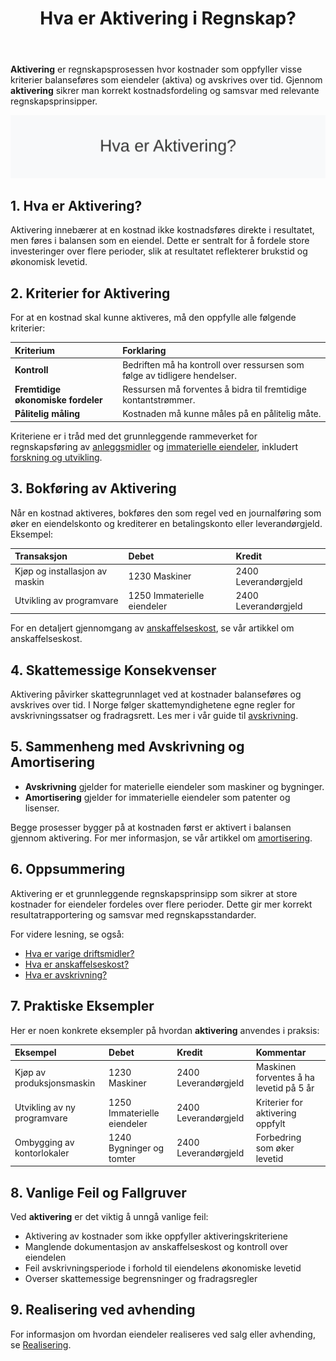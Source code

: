 ﻿---
title: "Hva er Aktivering i Regnskap?"
seoTitle: "Hva er Aktivering i Regnskap?"
description: '**Aktivering** er regnskapsprosessen hvor kostnader som oppfyller visse kriterier balanseføres som eiendeler (aktiva) og avskrives over tid. Gjennom **aktiveri...'
summary: "Hva aktivering betyr i regnskap, kriteriene som må oppfylles og hvordan kostnader balanseføres og avskrives. Praktiske eksempler og skatteregler."
---

**Aktivering** er regnskapsprosessen hvor kostnader som oppfyller visse kriterier balanseføres som eiendeler (aktiva) og avskrives over tid. Gjennom **aktivering** sikrer man korrekt kostnadsfordeling og samsvar med relevante regnskapsprinsipper.

![Hva er Aktivering?](hva-er-aktivering-image.svg)

## 1. Hva er Aktivering?

Aktivering innebærer at en kostnad ikke kostnadsføres direkte i resultatet, men føres i balansen som en eiendel. Dette er sentralt for å fordele store investeringer over flere perioder, slik at resultatet reflekterer brukstid og økonomisk levetid.

## 2. Kriterier for Aktivering

For at en kostnad skal kunne aktiveres, må den oppfylle alle følgende kriterier:

| Kriterium                         | Forklaring                                                                          |
|:----------------------------------|:------------------------------------------------------------------------------------|
| **Kontroll**                      | Bedriften må ha kontroll over ressursen som følge av tidligere hendelser.           |
| **Fremtidige økonomiske fordeler**| Ressursen må forventes å bidra til fremtidige kontantstrømmer.                      |
| **Pålitelig måling**              | Kostnaden må kunne måles på en pålitelig måte.                                      |

Kriteriene er i tråd med det grunnleggende rammeverket for regnskapsføring av [anleggsmidler](/blogs/regnskap/hva-er-anleggsmidler "Hva er Anleggsmidler? Komplett Guide til Faste Eiendeler i Regnskap") og [immaterielle eiendeler](/blogs/regnskap/hva-er-imaterielle-eiendeler "Hva er Immaterielle Eiendeler? Komplett Guide til Utenfysiske Anleggsmidler"), inkludert [forskning og utvikling](/blogs/kontoplan/1000-forskning-og-utvikling "Hva er Konto 1000 - Forskning og utvikling?").

## 3. Bokføring av Aktivering

Når en kostnad aktiveres, bokføres den som regel ved en journalføring som øker en eiendelskonto og krediterer en betalingskonto eller leverandørgjeld. Eksempel:

| Transaksjon                          | Debet                           | Kredit                    |
|:-------------------------------------|:--------------------------------|:--------------------------|
| Kjøp og installasjon av maskin       | 1230 Maskiner                   | 2400 Leverandørgjeld      |
| Utvikling av programvare             | 1250 Immaterielle eiendeler     | 2400 Leverandørgjeld      |

For en detaljert gjennomgang av [anskaffelseskost](/blogs/regnskap/hva-er-anskaffelseskost "Hva er Anskaffelseskost? Beregning, Komponenter og Regnskapsføring"), se vår artikkel om anskaffelseskost.

## 4. Skattemessige Konsekvenser

Aktivering påvirker skattegrunnlaget ved at kostnader balanseføres og avskrives over tid. I Norge følger skattemyndighetene egne regler for avskrivningssatser og fradragsrett. Les mer i vår guide til [avskrivning](/blogs/regnskap/hva-er-avskrivning "Hva er Avskrivning i Regnskap? Metoder, Beregning og Praktiske Eksempler").

## 5. Sammenheng med Avskrivning og Amortisering

- **Avskrivning** gjelder for materielle eiendeler som maskiner og bygninger.
- **Amortisering** gjelder for immaterielle eiendeler som patenter og lisenser.

Begge prosesser bygger på at kostnaden først er aktivert i balansen gjennom aktivering. For mer informasjon, se vår artikkel om [amortisering](/blogs/regnskap/hva-er-amortisering "Hva er Amortisering? En Komplett Guide til Avskrivninger").

## 6. Oppsummering

Aktivering er et grunnleggende regnskapsprinsipp som sikrer at store kostnader for eiendeler fordeles over flere perioder. Dette gir mer korrekt resultatrapportering og samsvar med regnskapsstandarder.


For videre lesning, se også:
* [Hva er varige driftsmidler?](/blogs/regnskap/hva-er-varige-driftsmidler "Hva er Varige Driftsmidler? Komplett Guide til Avskrivbare Anleggsmidler")
* [Hva er anskaffelseskost?](/blogs/regnskap/hva-er-anskaffelseskost "Hva er Anskaffelseskost? Beregning og Regnskapsføring")
* [Hva er avskrivning?](/blogs/regnskap/hva-er-avskrivning "Hva er Avskrivning i Regnskap? Metoder, Beregning og Praktiske Eksempler")

## 7. Praktiske Eksempler

Her er noen konkrete eksempler på hvordan **aktivering** anvendes i praksis:

| Eksempel                              | Debet                          | Kredit                        | Kommentar                            |
|:--------------------------------------|:-------------------------------|:------------------------------|:-------------------------------------|
| Kjøp av produksjonsmaskin             | 1230 Maskiner                  | 2400 Leverandørgjeld          | Maskinen forventes å ha levetid på 5 år |
| Utvikling av ny programvare           | 1250 Immaterielle eiendeler    | 2400 Leverandørgjeld          | Kriterier for aktivering oppfylt      |
| Ombygging av kontorlokaler            | 1240 Bygninger og tomter        | 2400 Leverandørgjeld          | Forbedring som øker levetid           |

## 8. Vanlige Feil og Fallgruver

Ved **aktivering** er det viktig å unngå vanlige feil:

* Aktivering av kostnader som ikke oppfyller aktiveringskriteriene
* Manglende dokumentasjon av anskaffelseskost og kontroll over eiendelen
* Feil avskrivningsperiode i forhold til eiendelens økonomiske levetid
* Overser skattemessige begrensninger og fradragsregler

## 9. Realisering ved avhending

For informasjon om hvordan eiendeler realiseres ved salg eller avhending, se [Realisering](/blogs/regnskap/realisering "Realisering i regnskap: Gevinst og tap ved salg av eiendeler").











